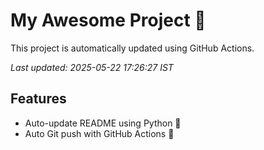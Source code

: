 # My Awesome Project 🚀

This project is automatically updated using GitHub Actions.

_Last updated: 2025-05-22 17:26:27 IST_

## Features
- Auto-update README using Python 🐍
- Auto Git push with GitHub Actions 🤖
